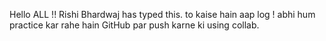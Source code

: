 Hello ALL !!
Rishi Bhardwaj has typed this.
to kaise hain aap log !
abhi hum practice kar rahe hain GitHub par push karne ki using collab.
